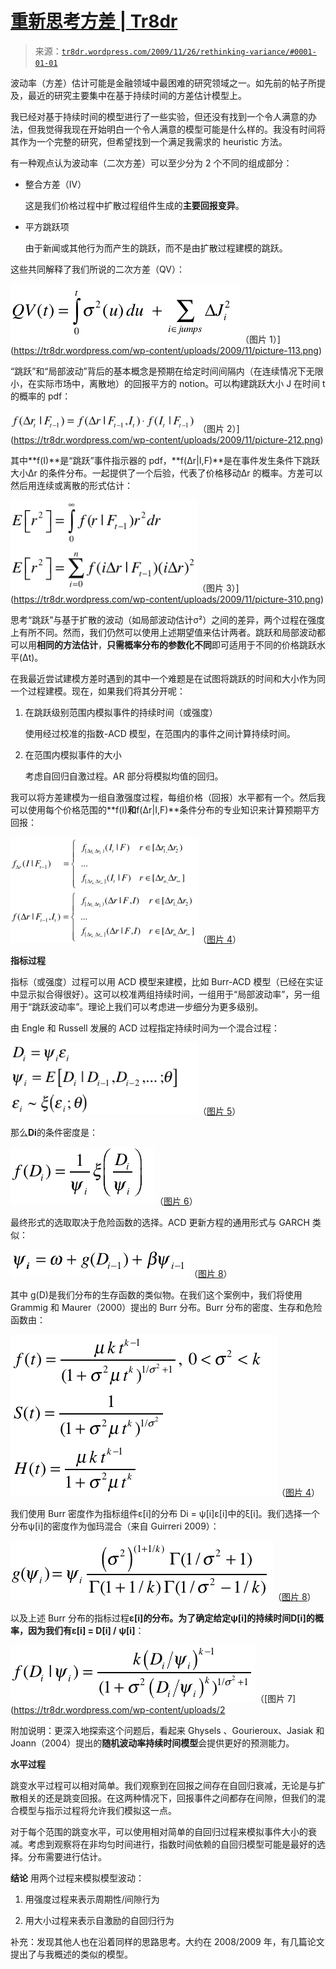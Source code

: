 <!--yml

类别：未分类

日期：2024-05-18 15:36:47

-->

# [重新思考方差 | Tr8dr](https://tr8dr.wordpress.com/2009/11/26/rethinking-variance/)

> 来源：[`tr8dr.wordpress.com/2009/11/26/rethinking-variance/#0001-01-01`](https://tr8dr.wordpress.com/2009/11/26/rethinking-variance/#0001-01-01)

波动率（方差）估计可能是金融领域中最困难的研究领域之一。如先前的帖子所提及，最近的研究主要集中在基于持续时间的方差估计模型上。

我已经对基于持续时间的模型进行了一些实验，但还没有找到一个令人满意的办法，但我觉得我现在开始明白一个令人满意的模型可能是什么样的。我没有时间将其作为一个完整的研究，但希望找到一个满足我需求的 heuristic 方法。

有一种观点认为波动率（二次方差）可以至少分为 2 个不同的组成部分：

+   整合方差（IV）

    这是我们价格过程中扩散过程组件生成的**主要回报变异**。

+   平方跳跃项

    由于新闻或其他行为而产生的跳跃，而不是由扩散过程建模的跳跃。

这些共同解释了我们所说的二次方差（QV）：

![](img/1efe014eda04d0befe4054a6671fae9f.png "Picture 1")（图片 1）](https://tr8dr.wordpress.com/wp-content/uploads/2009/11/picture-113.png)

“跳跃”和“局部波动”背后的基本概念是预期在给定时间间隔内（在连续情况下无限小，在实际市场中，离散地）的回报平方的 notion。可以构建跳跃大小 J 在时间 t 的概率的 pdf：

![](img/9324334d8ce20ee880eaf03012eda2ce.png "Picture 2")（图片 2）](https://tr8dr.wordpress.com/wp-content/uploads/2009/11/picture-212.png)

其中**f(I)**是“跳跃”事件指示器的 pdf，**f(Δr|I,F)**是在事件发生条件下跳跃大小Δr 的条件分布。一起提供了一个后验，代表了价格移动Δr 的概率。方差可以然后用连续或离散的形式估计：

![](img/6998980a39a2098a789f73920daac726.png "Picture 3")（图片 3）](https://tr8dr.wordpress.com/wp-content/uploads/2009/11/picture-310.png)

思考“跳跃”与基于扩散的波动（如局部波动估计σ²）之间的差异，两个过程在强度上有所不同。然而，我们仍然可以使用上述期望值来估计两者。跳跃和局部波动都可以用**相同的方法估计**，**只需概率分布的参数化不同**即可适用于不同的价格跳跃水平(Δt)。

在我最近尝试建模方差时遇到的其中一个难题是在试图将跳跃的时间和大小作为同一个过程建模。现在，如果我们将其分开呢：

1.  在跳跃级别范围内模拟事件的持续时间（或强度）

    使用经过校准的指数-ACD 模型，在范围内的事件之间计算持续时间。

1.  在范围内模拟事件的大小

    考虑自回归自激过程。AR 部分将模拟均值的回归。

我可以将方差建模为一组自激强度过程，每组价格（回报）水平都有一个。然后我可以使用每个价格范围的**f(I)**和**f(Δr|I,F)**条件分布的专业知识来计算预期平方回报：

![](img/48f088a25502261cffac4a2046c3ea16.png "Picture 4")（[图片 4](https://tr8dr.wordpress.com/wp-content/uploads/2009/11/picture-46.png)）

**指标过程**

指标（或强度）过程可以用 ACD 模型来建模，比如 Burr-ACD 模型（已经在实证中显示拟合得很好）。这可以校准两组持续时间，一组用于“局部波动率”，另一组用于“跳跃波动率”。理论上我们可以考虑进一步细分为更多级别。

由 Engle 和 Russell 发展的 ACD 过程指定持续时间为一个混合过程：

![](img/fbd7ba70003fcb3205d02a45ab836348.png "Picture 5")（[图片 5](https://tr8dr.wordpress.com/wp-content/uploads/2009/11/picture-56.png)）

那么**Di**的条件密度是：

![](img/2aa704c39243b37b0aac90d918a8488a.png "Picture 6")（[图片 6](https://tr8dr.wordpress.com/wp-content/uploads/2009/11/picture-63.png)）

最终形式的选取取决于危险函数的选择。ACD 更新方程的通用形式与 GARCH 类似：

![](img/a8ade4009010da0096baa34842d583ef.png "Picture 8")（[图片 8](https://tr8dr.wordpress.com/wp-content/uploads/2009/11/picture-83.png)）

其中 g(D)是我们分布的生存函数的类似物。在我们这个案例中，我们将使用 Grammig 和 Maurer（2000）提出的 Burr 分布。Burr 分布的密度、生存和危险函数由：

![](img/c45699a9f6c01f692b220c788b19b1da.png "Picture 4")（[图片 4](https://tr8dr.wordpress.com/wp-content/uploads/2009/11/picture-47.png)）

我们使用 Burr 密度作为指标组件ε[i]的分布 Di = ψ[i]ε[i]中的ξ[i]。我们选择一个分布ψ[i]的密度作为伽玛混合（来自 Guirreri 2009）：

![](img/8f8f290ca80a77347a5cf6d2ab02aca8.png "Picture 8")（[图片 8](https://tr8dr.wordpress.com/wp-content/uploads/2009/11/picture-84.png)）

以及上述 Burr 分布的指标过程**ε[i]**的分布。为了确定给定**ψ[i]**的持续时间**D[i]**的概率，因为我们有**ε[i] = D[i] /** **ψ[i]**：

![](img/6297b464ca7339e06527d6cd3b2660fe.png "Picture 7")（[图片 7](https://tr8dr.wordpress.com/wp-content/uploads/2

附加说明：更深入地探索这个问题后，看起来 Ghysels [](http://www.e-fern.org/public/P0215845.htm)、Gourieroux、Jasiak 和 Joann（2004）提出的**随机波动率持续时间模型**会提供更好的预测能力。

**水平过程**

跳变水平过程可以相对简单。我们观察到在回报之间存在自回归衰减，无论是与扩散相关的还是跳变回报。在这两种情况下，回报事件之间都存在间隙，但我们的混合模型与指示过程将允许我们模拟这一点。

对于每个范围的跳变水平，可以使用相对简单的自回归过程来模拟事件大小的衰减。考虑到观察将在非均匀时间进行，指数时间依赖的自回归模型可能是最好的选择。分布需要进行估计。

**结论** 用两个过程来模拟模型波动：

1.  用强度过程来表示周期性/间隙行为

1.  用大小过程来表示自激励的自回归行为

补充：发现其他人也在沿着同样的思路思考。大约在 2008/2009 年，有几篇论文提出了与我概述的类似的模型。

